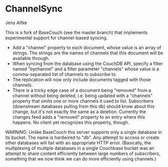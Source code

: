 # ChannelSync

Jens Alfke

This is a fork of BaseCouch (see the master branch) that implements experimental support for channel-based syncing.

* Add a "channel" property to each document, whose value is an array of strings. The strings are the names of channels that this document will be available through.
* When syncing from the database using the CouchDB API, specify a filter named "bychannel" and a filter parameter "channels" whose value is a comma-separated list of channels to subscribe to.
* The replication will now only include documents tagged with those channels.
* There is a tricky edge case of a document being "removed" from a channel without being deleted, i.e. being updated with a "channels" property that omits one or more channels it used to list. Subscribers (downstream databases pulling from this db) should know about this change, but it's not exactly the same as a deletion. Currently the changes feed adds a "removed" property to an entry where this happens. No client yet recognizes this property, though.

WARNING: Unlike BaseCouch this server supports only a _single_ database in its bucket. The name is hardwired to "db". Any attempt to access or create other databases will fail with an appropriate HTTP error. (Basically, the multiplexing of multiple databases in a single Couchbase bucket was an attempt to share content efficiently between large numbers of subscribers, something that we now think we can do more efficiently using channels.)
